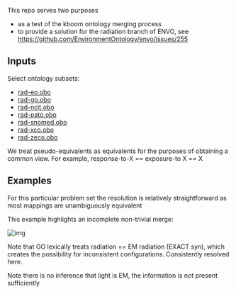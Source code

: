 This repo serves two purposes

 * as a test of the kboom ontology merging process
 * to provide a solution for the radiation branch of ENVO, see https://github.com/EnvironmentOntology/envo/issues/255

## Inputs

Select ontology subsets:

 * [rad-eo.obo](rad-eo.obo)
 * [rad-go.obo](rad-go.obo)
 * [rad-ncit.obo](rad-ncit.obo)
 * [rad-pato.obo](rad-pato.obo)
 * [rad-snomed.obo](rad-snomed.obo)
 * [rad-xco.obo](rad-xco.obo)
 * [rad-zeco.obo](rad-zeco.obo)

We treat pseudo-equivalents as equivalents for the purposes of obtaining a common view. For example, response-to-X == exposure-to X == X

## Examples

For this particular problem set the resolution is relatively straightforward as most mappings are unambiguously equivalent

This example highlights an incomplete non-trivial merge:

![img](examples/EM-radiation.png)

Note that GO lexically treats radiation == EM radiation (EXACT syn),
which creates the possibility for inconsistent
configurations. Consistently resolved here.

Note there is no inference that light is EM, the information is not present sufficiently

